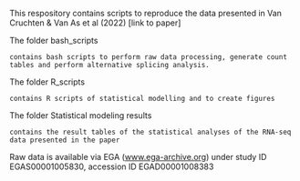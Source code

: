 This respository contains scripts to reproduce the data presented in Van Cruchten & Van As et al (2022) [link to paper]

The folder bash_scripts 

    contains bash scripts to perform raw data processing, generate count tables and perform alternative splicing analysis.
  

The folder R_scripts

    contains R scripts of statistical modelling and to create figures
  

The folder Statistical modeling results

    contains the result tables of the statistical analyses of the RNA-seq data presented in the paper
  
 
Raw data is available via EGA (www.ega-archive.org) under study ID EGAS00001005830, accession ID EGAD00001008383
